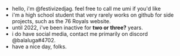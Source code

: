 * hello, i'm @festivizedjag. feel free to call me umi if you'd like
* i'm a high school student that very rarely works on github for side projects, such as the 76 Royals website.
* until 2022, i've been inactive for <b>two or three?</b> years.
* i do have social media, contact me primarily on discord @balaluga#4702.
* have a nice day, folks.

<!---
festivizedjag/festivizedjag is a ✨ special ✨ repository because its `README.md` (this file) appears on your GitHub profile.
You can click the Preview link to take a look at your changes.
--->
